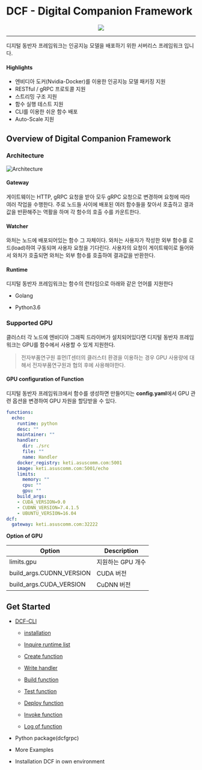 # DCF - Digital Companion Framework

<p align="center">
    <img src="https://user-images.githubusercontent.com/13328380/66203965-9e0b8d80-e6e4-11e9-948d-9faa71a5d97c.png?style=centerme"/>
</p>

---

디지털 동반자 프레임워크는 인공지능 모델을 배포하기 위한 서버리스 프레임워크 입니다. 

#### Highlights

- 엔비디아 도커(Nvidia-Docker)를 이용한 인공지능 모델 패키징 지원
- RESTful / gRPC 프로토콜 지원
- 스트리밍 구조 지원
- 함수 실행 테스트 지원
- CLI를 이용한 쉬운 함수 배포
- Auto-Scale 지원

## Overview of Digital Companion Framework

### Architecture

![Architecture](https://user-images.githubusercontent.com/13328380/66216078-c1900180-e6ff-11e9-943b-463c55ddec3b.png)



#### Gateway

게이트웨이는 HTTP, gRPC 요청을 받아 모두 gRPC 요청으로 변경하며 요청에 따라 여러 작업을 수행한다. 주로 노드들 사이에 배포된 여러 함수들을 찾아서 호출하고 결과값을 반환해주는 역활을 하며 각 함수의 호출 수를 카운트한다.



#### Watcher

와처는 노드에 배포되어있는 함수 그 자체이다. 와처는 사용자가 작성한 외부 함수를 로드(load)하여 구동되며 사용자 요청을 기다린다. 사용자의 요청이 게이트웨이로 들어와서 와처가 호출되면 와처는 외부 함수를 호출하여 결과값을 반환한다.



#### Runtime

디지털 동반자 프레임워크는 함수의 런타임으로 아래와 같은 언어를 지원한다

- Golang

- Python3.6

### Supported GPU

클러스터 각 노드에 엔비디아 그래픽 드라이버가 설치되어있다면 디지털 동반자 프레임워크는 GPU를 함수에서 사용할 수 있게 지원한다. 

> 전자부품연구원 휴먼IT센터의 클러스터 환경을 이용하는 경우 GPU 사용량에 대해서 전자부품연구원과 협의 후에 사용해야한다.



#### GPU configuration of Function

디지털 동반자 프레임워크에서 함수를 생성하면 만들어지는 **config.yaml**에서 GPU 관련 옵션을 변경하여 GPU 자원을 할당받을 수 있다.

```yaml
functions:
  echo:
    runtime: python
    desc: ""
    maintainer: ""
    handler:
      dir: ./src
      file: ""
      name: Handler
    docker_registry: keti.asuscomm.com:5001
    image: keti.asuscomm.com:5001/echo
    limits:
      memory: ""
      cpu: ""
      gpu: ""
    build_args:
    - CUDA_VERSION=9.0
    - CUDNN_VERSION=7.4.1.5
    - UBUNTU_VERSION=16.04
dcf:
  gateway: keti.asuscomm.com:32222
```

**Option of GPU**

| Option                   | Description |
| ------------------------ | ----------- |
| limits.gpu               | 지원하는 GPU 개수 |
| build_args.CUDNN_VERSION | CUDA 버전     |
| build_args.CUDA_VERSION  | CuDNN 버전    |



## Get Started

- [DCF-CLI](https://github.com/DigitalCompanion-KETI/DCFramework/blob/feature/%2337/dcf-cli.md#dcf-cli)
  - [installation](https://github.com/DigitalCompanion-KETI/DCFramework/blob/feature/%2337/dcf-cli.md#1-installation)
  - [Inquire runtime list](https://github.com/DigitalCompanion-KETI/DCFramework/blob/feature/%2337/dcf-cli.md#2-inquire-runtime-list)

  - [Create function](https://github.com/DigitalCompanion-KETI/DCFramework/blob/feature/%2337/dcf-cli.md#3-create-function)

  - [Write handler](https://github.com/DigitalCompanion-KETI/DCFramework/blob/feature/%2337/dcf-cli.md#4-write-handler)

  - [Build function](https://github.com/DigitalCompanion-KETI/DCFramework/blob/feature/%2337/dcf-cli.md#5-build-function)

  - [Test function](https://github.com/DigitalCompanion-KETI/DCFramework/blob/feature/%2337/dcf-cli.md#6-test-function)

  - [Deploy function](https://github.com/DigitalCompanion-KETI/DCFramework/blob/feature/%2337/dcf-cli.md#7-deploy-function)

  - [Invoke function](https://github.com/DigitalCompanion-KETI/DCFramework/blob/feature/%2337/dcf-cli.md#8-invoke-function)

  - [Log of function](https://github.com/DigitalCompanion-KETI/DCFramework/blob/feature/%2337/dcf-cli.md#9-log-of-function)

- Python package(dcfgrpc)
- More Examples
- Installation DCF in own environment
